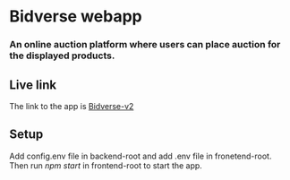 # Bidverse webapp

###  An online auction platform where users can place auction for the displayed products.

## Live link

The link to the app is [Bidverse-v2](https://bidverse-f56a7.web.app/)


## Setup

Add config.env file in backend-root and add .env file in fronetend-root.
Then run *npm start* in frontend-root to start the app.

